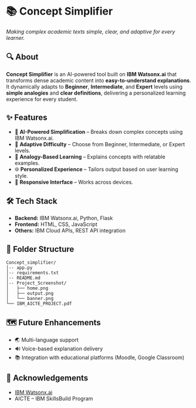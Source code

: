 
# 📚 Concept Simplifier

*Making complex academic texts simple, clear, and adaptive for every learner.*

## 🔍 About

**Concept Simplifier** is an AI-powered tool built on **IBM Watsonx.ai** that transforms dense academic content into **easy-to-understand explanations**.
It dynamically adapts to **Beginner**, **Intermediate**, and **Expert** levels using **simple analogies** and **clear definitions**, delivering a personalized learning experience for every student.

## ✨ Features

* 🧠 **AI-Powered Simplification** – Breaks down complex concepts using IBM Watsonx.ai.
* 🎯 **Adaptive Difficulty** – Choose from Beginner, Intermediate, or Expert levels.
* 📖 **Analogy-Based Learning** – Explains concepts with relatable examples.
* 🌐 **Personalized Experience** – Tailors output based on user learning style.
* 📱 **Responsive Interface** – Works across devices.

## 🛠 Tech Stack

* **Backend:** IBM Watsonx.ai, Python, Flask
* **Frontend:** HTML, CSS, JavaScript
* **Others:** IBM Cloud APIs, REST API integration

## 📂 Folder Structure

```
Concept_simplifier/
│-- app.py
│-- requirements.txt
│-- README.md
│-- Project_Screenshot/
│   ├── home.png
│   ├── output.png
│   └── banner.png
└── IBM_AICTE_PROJECT.pdf
```

## 🗺 Future Enhancements

* 🌏 Multi-language support
* 🔊 Voice-based explanation delivery
* 📚 Integration with educational platforms (Moodle, Google Classroom)

## 🙌 Acknowledgements

* [IBM Watsonx.ai](https://www.ibm.com/watsonx)
* AICTE – IBM SkillsBuild Program
